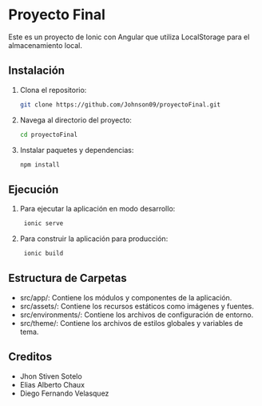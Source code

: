 # Proyecto Final

Este es un proyecto de Ionic con Angular que utiliza LocalStorage para el almacenamiento local.

## Instalación

1. Clona el repositorio:
   ```sh
   git clone https://github.com/Johnson09/proyectoFinal.git
   ```
   
2. Navega al directorio del proyecto:
   ```sh
   cd proyectoFinal
   ```
3. Instalar paquetes y dependencias:
   ```sh
   npm install
   ```

## Ejecución
1. Para ejecutar la aplicación en modo desarrollo:
   ```sh
    ionic serve
   ```
2. Para construir la aplicación para producción:
   ```sh
    ionic build
   ```

## Estructura de Carpetas
  - src/app/: Contiene los módulos y componentes de la aplicación.
  - src/assets/: Contiene los recursos estáticos como imágenes y fuentes.
  - src/environments/: Contiene los archivos de configuración de entorno.
  - src/theme/: Contiene los archivos de estilos globales y variables de tema.


## Creditos

- Jhon Stiven Sotelo
- Elias Alberto Chaux
- Diego Fernando Velasquez
